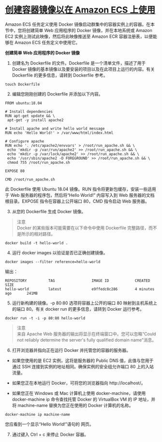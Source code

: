 # [创建容器镜像以在 Amazon ECS 上使用](https://docs.aws.amazon.com/zh_cn/AmazonECS/latest/developerguide/create-container-image.html)

Amazon ECS 任务定义使用 Docker 镜像启动群集中的容器实例上的容器。在本节中，您将创建简单 Web 应用程序的 Docker 镜像，并在本地系统或 Amazon EC2 实例上测试此映像，然后将此映像推送至 Amazon ECR 容器注册表，以便能够在 Amazon ECS 任务定义中使用它。

**创建简单 Web 应用程序的 Docker 镜像**

1. 创建名为 Dockerfile 的文件。Dockerfile 是一个清单文件，描述了用于 Docker 镜像的基本镜像以及要安装的项目以及在此项目上运行的内容。有关 Dockerfile 的更多信息，请转到 Dockerfile 参考。

```
touch Dockerfile
```

2. 编辑您刚刚创建的 Dockerfile 并添加以下内容。

```
FROM ubuntu:18.04

# Install dependencies
RUN apt-get update && \
 apt-get -y install apache2

# Install apache and write hello world message
RUN echo 'Hello World!' > /var/www/html/index.html

# Configure apache
RUN echo '. /etc/apache2/envvars' > /root/run_apache.sh && \
 echo 'mkdir -p /var/run/apache2' >> /root/run_apache.sh && \
 echo 'mkdir -p /var/lock/apache2' >> /root/run_apache.sh && \ 
 echo '/usr/sbin/apache2 -D FOREGROUND' >> /root/run_apache.sh && \ 
 chmod 755 /root/run_apache.sh

EXPOSE 80

CMD /root/run_apache.sh
```

此 Dockerfile 使用 Ubuntu 18.04 镜像。RUN 指令将更新包缓存，安装一些适用于 Web 服务器的程序包，然后将“Hello World!” 内容写入到 Web 服务器的文档根目录。EXPOSE 指令在容器上公开端口 80，CMD 指令启动 Web 服务器。

3. 从您的 Dockerfile 生成 Docker 镜像。

> 注意  
> Docker 的某些版本可能需要在以下命令中使用 Dockerfile 完整路径，而不是所示的相对路径。

```
docker build -t hello-world .
```

4. 运行 docker images 以验证是否已正确创建镜像。

```
docker images --filter reference=hello-world
```

输出：
```
REPOSITORY          TAG                 IMAGE ID            CREATED             SIZE
hello-world         latest              e9ffedc8c286        4 minutes ago       241MB
```

5. 运行新构建的镜像。-p 80:80 选项将容器上公开的端口 80 映射到主机系统上的端口 80。有关 docker run 的更多信息，请转到 Docker 运行参考。

```
docker run -t -i -p 80:80 hello-world
```

> 注意  
> 来自 Apache Web 服务器的输出将显示在终端窗口中。您可以忽略“Could not reliably determine the server's fully qualified domain name”消息。

6. 打开浏览器并指向正在运行 Docker 并托管您的容器的服务器。

* 如果您使用的是 EC2 实例，这将是服务器的 Public DNS 值，此值与您用于通过 SSH 连接到实例的地址相同。确保实例的安全组允许端口 80 上的入站流量。

* 如果您正在本地运行 Docker，可将您的浏览器指向 http://localhost/。

* 如果您正在 Windows 或 Mac 计算机上使用 docker-machine，请使用 docker-machine ip 命令查找托管 Docker 的 VirtualBox VM 的 IP 地址，并将 machine-name 替换为您正在使用的 Docker 计算机的名称。

```
docker-machine ip machine-name
```

您应看到一个显示“Hello World!”语句的 网页。

7. 通过键入 Ctrl + c 来停止 Docker 容器。



